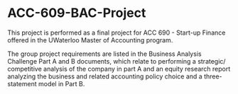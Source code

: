 # ACC-609-BAC-Project

This project is performed as a final project for ACC 690 - Start-up Finance offered in the UWaterloo Master of Accounting program.

The group project requirements are listed in the Business Analysis Challenge Part A and B documents, which relate to performing a strategic/ competitive analysis of the company in part A and an equity research report analyzing the business and related accounting policy choice and a three-statement model in Part B. 
